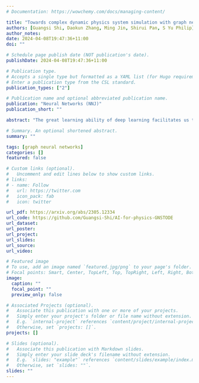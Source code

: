 ```yaml
---
# Documentation: https://wowchemy.com/docs/managing-content/

title: "Towards complex dynamic physics system simulation with graph neural ordinary equations"
authors: [Guangsi Shi, Daokun Zhang, Ming Jin, Shirui Pan, S Yu Philip]
author_notes:
date: 2024-04-08T19:47:36+11:00
doi: ""

# Schedule page publish date (NOT publication's date).
publishDate: 2024-04-08T19:47:36+11:00

# Publication type.
# Accepts a single type but formatted as a YAML list (for Hugo requirements).
# Enter a publication type from the CSL standard.
publication_types: ["2"]

# Publication name and optional abbreviated publication name.
publication: "Neural Networks (NNJ)"
publication_short: ""

abstract: "The great learning ability of deep learning facilitates us to comprehend the real physical world, making learning to simulate complicated particle systems a promising endeavour both in academia and industry. However, the complex laws of the physical world pose significant challenges to the learning based simulations, such as the varying spatial dependencies between interacting particles and varying temporal dependencies between particle system states in different time stamps, which dominate particles’ interacting behavior and the physical systems’ evolution patterns. Existing learning based methods fail to fully account for the complexities, making them unable to yield satisfactory simulations. To better comprehend the complex physical laws, we propose a novel model – Graph Networks with Spatial–Temporal neural Ordinary Differential Equations (GNSTODE) – that characterizes the varying spatial and temporal dependencies in particle systems using a united end-to-end framework. Through training with real-world particle–particle interaction observations, GNSTODE can simulate any possible particle systems with high precisions. We empirically evaluate GNSTODE’s simulation performance on two real-world particle systems, Gravity and Coulomb, with varying levels of spatial and temporal dependencies. The results show that GNSTODE yields better simulations than state-of-the-art methods, showing that GNSTODE can serve as an effective tool for particle simulation in real-world applications. Our code is made available at https://github.com/Guangsi-Shi/AI-for-physics-GNSTODE."

# Summary. An optional shortened abstract.
summary: ""

tags: [graph neural networks]
categories: []
featured: false

# Custom links (optional).
#   Uncomment and edit lines below to show custom links.
# links:
# - name: Follow
#   url: https://twitter.com
#   icon_pack: fab
#   icon: twitter

url_pdf: https://arxiv.org/abs/2305.12334
url_code: https://github.com/Guangsi-Shi/AI-for-physics-GNSTODE
url_dataset:
url_poster:
url_project:
url_slides:
url_source:
url_video:

# Featured image
# To use, add an image named `featured.jpg/png` to your page's folder. 
# Focal points: Smart, Center, TopLeft, Top, TopRight, Left, Right, BottomLeft, Bottom, BottomRight.
image:
  caption: ""
  focal_point: ""
  preview_only: false

# Associated Projects (optional).
#   Associate this publication with one or more of your projects.
#   Simply enter your project's folder or file name without extension.
#   E.g. `internal-project` references `content/project/internal-project/index.md`.
#   Otherwise, set `projects: []`.
projects: []

# Slides (optional).
#   Associate this publication with Markdown slides.
#   Simply enter your slide deck's filename without extension.
#   E.g. `slides: "example"` references `content/slides/example/index.md`.
#   Otherwise, set `slides: ""`.
slides: ""
---
```

